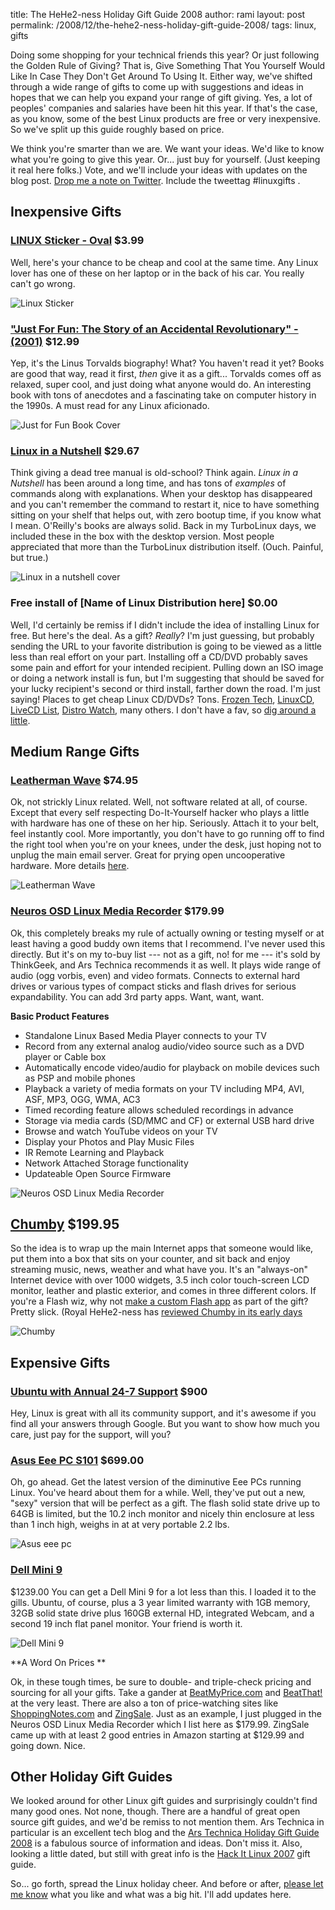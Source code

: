 title: The HeHe2-ness Holiday Gift Guide 2008
author: rami
layout: post
permalink: /2008/12/the-hehe2-ness-holiday-gift-guide-2008/
tags: linux, gifts

Doing some shopping for your technical friends this year?  Or just following the Golden Rule of Giving?  That is, Give Something That You Yourself Would Like In Case They Don't Get Around To Using It.  Either way, we've shifted through a wide range of gifts to come up with suggestions and ideas in hopes that we can help you expand your range of gift giving.  Yes, a lot of peoples' companies and salaries have been hit this year.  If that's the case, as you know, some of the best Linux products are free or very inexpensive.  So we've split up this guide roughly based on price.

We think you're smarter than we are.  We want your ideas.  We'd like to know what you're going to give this year.  Or...  just buy for yourself.  (Just keeping it real here folks.)  Vote, and we'll include your ideas with updates on the blog post.  [Drop me a note on Twitter](http://www.twitter.com/jcasman). Include the tweettag #linuxgifts .

## Inexpensive Gifts

### [LINUX Sticker - Oval](http://bumperstickers.cafepress.com/item/linux-sticker-oval/8664187) $3.99

Well, here's your chance to be cheap and cool at the same time. Any Linux lover has one of these on her laptop or in the back of his car.  You really can't go wrong.

![Linux Sticker]({filename}/images/linux-sticker.jpg)

### ["Just For Fun: The Story of an Accidental Revolutionary" - (2001)](http://www.thinkgeek.com/books/nonfiction/38b2/) $12.99

Yep, it's the Linus Torvalds biography!  What?  You haven't read it yet?  Books are good that way, read it first, *then* give it as a gift...  Torvalds comes off as relaxed, super cool, and just doing what anyone would do.  An interesting book with tons of anecdotes and a fascinating take on computer history in the 1990s.  A must read for any Linux aficionado.

![Just for Fun Book Cover]({filename}/images/just-for-fun.jpg)

### [Linux in a Nutshell](http://oreilly.com/catalog/9780596009304/) $29.67

Think giving a dead tree manual is old-school?  Think again.  *Linux in a Nutshell* has been around a long time, and has tons of *examples* of commands along with explanations.  When your desktop has disappeared and you can't remember the command to restart it, nice to have something sitting on your shelf that helps out, with zero bootup time, if you know what I mean.  O'Reilly's books are always solid.  Back in my TurboLinux days, we included these in the box with the desktop version.  Most people appreciated that more than the TurboLinux distribution itself.  (Ouch.  Painful, but true.)

![Linux in a nutshell cover]({filename}/images/linux-in-a-nutshell.jpg)

### Free install of [Name of Linux Distribution here] $0.00  

Well, I'd certainly be remiss if I didn't include the idea of installing Linux for free.  But here's the deal.  As a gift?  *Really*?  I'm just guessing, but probably sending the URL to your favorite distribution is going to be viewed as a little less than real effort on your part.  Installing off a CD/DVD probably saves some pain and effort for your intended recipient.  Pulling down an ISO image or doing a network install is fun, but I'm suggesting that should be saved for your lucky recipient's second or third install, farther down the road.  I'm just saying!  Places to get cheap Linux CD/DVDs?  Tons.  [Frozen Tech](http://www.frozentech.com/), [LinuxCD](http://www.linuxcd.org/), [LiveCD List](http://www.livecdlist.com/), [Distro Watch](http://distrowatch.com/), many others.  I don't have a fav, so [dig around a little](http://en.wikipedia.org/wiki/Comparison\_of\_Linux\_Live\_CDs).

## Medium Range Gifts

### [Leatherman Wave](http://www.llbean.com/webapp/wcs/stores/servlet/CategoryDisplay?storeId=1&catalogId=1&langId=-1&categoryId=40289&productId=669325&qs=5686472-Google\_Product\_Submit) $74.95

Ok, not strickly Linux related.  Well, not software related at all, of course.  Except that every self respecting Do-It-Yourself hacker who plays a little with hardware has one of these on her hip.  Seriously.  Attach it to your belt, feel instantly cool.  More importantly, you don't have to go running off to find the right tool when you're on your knees, under the desk, just hoping not to unplug the main email server.  Great for prying open uncooperative hardware.  More details [here](http://www.leatherman.com/multi-tools/25th-anniversary/wave.aspx).

![Leatherman Wave]({filename}/images/leatherman-wave.png)

### [Neuros OSD Linux Media Recorder](http://www.thinkgeek.com/computing/drives/8af5/) $179.99
Ok, this completely breaks my rule of actually owning or testing myself or at least having a good buddy own items that I recommend.  I've never used this directly.  But it's on my to-buy list --- not as a gift, no! for me --- it's sold by  ThinkGeek, and Ars Technica recommends it as well.  It plays wide range of audio (ogg vorbis, even) and video formats.  Connects to external hard drives or various types of compact sticks and flash drives for serious expandability.  You can add 3rd party apps.  Want, want, want.

**Basic Product Features**

* Standalone Linux Based Media Player connects to your TV
* Record from any external analog audio/video source such as a DVD player or Cable box
* Automatically encode video/audio for playback on mobile devices such as PSP and mobile phones
* Playback a variety of media formats on your TV including MP4, AVI, ASF, MP3, OGG, WMA, AC3
* Timed recording feature allows scheduled recordings in advance
* Storage via media cards (SD/MMC and CF) or external USB hard drive
* Browse and watch YouTube videos on your TV
* Display your Photos and Play Music Files
* IR Remote Learning and Playback
* Network Attached Storage functionality
* Updateable Open Source Firmware 

![Neuros OSD Linux Media Recorder]({filename}/images/neuros_osd_black.jpg)

## [Chumby]() $199.95  

So the idea is to wrap up the main Internet apps that someone would like, put them into a box that sits on your counter, and sit back and enjoy streaming music, news, weather and what have you.  It's an "always-on" Internet device with over 1000 widgets, 3.5 inch color touch-screen LCD monitor, leather and plastic exterior, and comes in three different colors.  If you're a Flash wiz, why not [make a custom Flash app](http://www.chumby.com/developers/flash) as part of the gift?  Pretty slick. (Royal HeHe2-ness has [reviewed Chumby in its early days]({filename}/blog/2007-12-11-chumby-the-newest-gadget-on-my-wishlist.markdown)

![Chumby]({filename}/images/chlatte_front.jpg)

## Expensive Gifts

### [Ubuntu with Annual 24-7 Support](http://www.ubuntu.com/support/paid) $900  

Hey, Linux is great with all its community support, and it's awesome if you find all your answers through Google.  But you want to show how much you care, just pay for the support, will you?

### [Asus Eee PC S101](http://eeepc.asus.com/global/products101.html) $699.00

Oh, go ahead.  Get the latest version of the diminutive Eee PCs running Linux.  You've heard about them for a while.  Well, they've put out a new, "sexy" version that will be perfect as a gift.  The flash solid state drive up to 64GB is limited, but the 10.2 inch monitor and nicely thin enclosure at less than 1 inch high, weighs in at at very portable 2.2 lbs.

![Asus eee pc]({filename}/images/eee-pc-holiday.jpg)

### [Dell Mini 9]() 

$1239.00  You can get a Dell Mini 9 for a lot less than this.  I loaded it to the gills.  Ubuntu, of course, plus a 3 year limited warranty with 1GB memory, 32GB solid state drive plus 160GB external HD, integrated Webcam, and a second 19 inch flat panel monitor.  Your friend is worth it.

![Dell Mini 9]({filename}/images/inspn_mini_9_black_sunset.jpg)

**A Word On Prices **

Ok, in these tough times, be sure to double- and triple-check pricing and sourcing for all your gifts.  Take a gander at [BeatMyPrice.com](http://www.beatmyprice.com/) and [BeatThat!](http://beatthat.com) at the very least.  There are also a ton of price-watching sites like [ShoppingNotes.com](http://shoppingnotes.com) and [ZingSale](http:/zingsale.com).  Just as an example, I just plugged in the Neuros OSD Linux Media Recorder which I list here as $179.99\.  ZingSale came up with at least 2 good entries in Amazon starting at $129.99 and going down.  Nice.

## Other Holiday Gift Guides

We looked around for other Linux gift guides and surprisingly couldn't find many good ones.  Not none, though.  There are a handful of great open source gift guides, and we'd be remiss to not mention them.  Ars Technica in particular is an excellent tech blog and the [Ars Technica Holiday Gift Guide 2008](http://arstechnica.com/guides/buyer/holiday-gift-guide-2008.ars/13) is a fabulous source of information and ideas.  Don't miss it.  Also, looking a little dated, but still with great info is the [Hack It Linux 2007](http://www.hackitlinux.com/50226711/what\_christmas\_gift\_to\_give\_to\_a\_linux\_geek.php) gift guide.

So... go forth, spread the Linux holiday cheer.  And before or after, [please let me know](http://twitter.com/jcasman) what you like and what was a big hit.  I'll add updates here.

